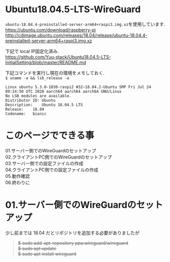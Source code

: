 # Ubuntu18.04.5-LTS-WireGuard  

`ubuntu-18.04.4-preinstalled-server-arm64+raspi3.img.xz`を使用しています.  
 https://ubuntu.com/download/raspberry-pi
 http://cdimage.ubuntu.com/releases/18.04/release/ubuntu-18.04.4-preinstalled-server-arm64+raspi3.img.xz
 
 
下記で local IP固定化済み.   
 https://github.com/Yuu-stack/Ubuntu18.04.5-LTS-InitialSetting/blob/master/README.md  
 
 下記コマンドを実行し現在の環境をメモしておく.  
 `$ uname -a && lsb_release -a`
 
    Linux ubuntu 5.3.0-1030-raspi2 #32~18.04.2-Ubuntu SMP Fri Jul 24 09:24:50 UTC 2020 aarch64 aarch64 aarch64 GNU/Linux
    No LSB modules are available.
    Distributor ID:	Ubuntu
    Description:	Ubuntu 18.04.5 LTS
    Release:	18.04
    Codename:	bionic
    

# このページでできる事  
01.サーバー側でのWireGuardのセットアップ  
02.クライアントPC側でのWireGuardのセットアップ  
03.サーバー側での設定ファイルの作成    
04.クライアントPC側での設定ファイルの作成  
05.動作確認  
06.終わりに  

# 01.サーバー側でのWireGuardのセットアップ

少し前までは 18.04 だとリポジトリを追加する必要がありましたが  
> <s>$ sudo add-apt-repository ppa:wireguard/wireguard </s>  
> <s>$ sudo apt update </s>  
> <s>$ sudo apt install wireguard </s>  
